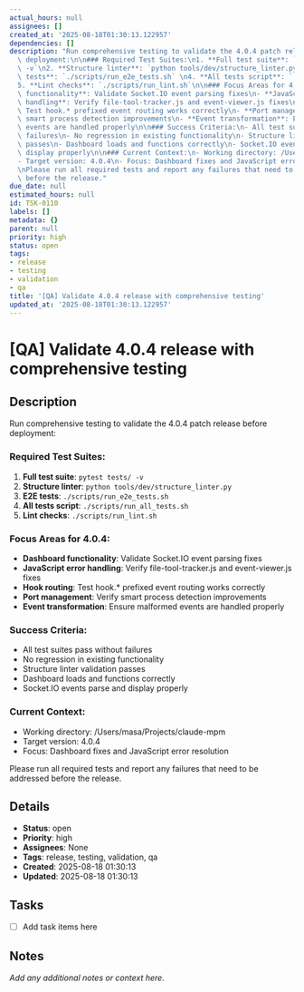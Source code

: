 ```yaml
---
actual_hours: null
assignees: []
created_at: '2025-08-18T01:30:13.122957'
dependencies: []
description: "Run comprehensive testing to validate the 4.0.4 patch release before\
  \ deployment:\n\n### Required Test Suites:\n1. **Full test suite**: `pytest tests/\
  \ -v`\n2. **Structure linter**: `python tools/dev/structure_linter.py`\n3. **E2E\
  \ tests**: `./scripts/run_e2e_tests.sh` \n4. **All tests script**: `./scripts/run_all_tests.sh`\n\
  5. **Lint checks**: `./scripts/run_lint.sh`\n\n### Focus Areas for 4.0.4:\n- **Dashboard\
  \ functionality**: Validate Socket.IO event parsing fixes\n- **JavaScript error\
  \ handling**: Verify file-tool-tracker.js and event-viewer.js fixes\n- **Hook routing**:\
  \ Test hook.* prefixed event routing works correctly\n- **Port management**: Verify\
  \ smart process detection improvements\n- **Event transformation**: Ensure malformed\
  \ events are handled properly\n\n### Success Criteria:\n- All test suites pass without\
  \ failures\n- No regression in existing functionality\n- Structure linter validation\
  \ passes\n- Dashboard loads and functions correctly\n- Socket.IO events parse and\
  \ display properly\n\n### Current Context:\n- Working directory: /Users/masa/Projects/claude-mpm\n\
  - Target version: 4.0.4\n- Focus: Dashboard fixes and JavaScript error resolution\n\
  \nPlease run all required tests and report any failures that need to be addressed\
  \ before the release."
due_date: null
estimated_hours: null
id: TSK-0110
labels: []
metadata: {}
parent: null
priority: high
status: open
tags:
- release
- testing
- validation
- qa
title: '[QA] Validate 4.0.4 release with comprehensive testing'
updated_at: '2025-08-18T01:30:13.122957'
---
```


# [QA] Validate 4.0.4 release with comprehensive testing

## Description
Run comprehensive testing to validate the 4.0.4 patch release before deployment:

### Required Test Suites:
1. **Full test suite**: `pytest tests/ -v`
2. **Structure linter**: `python tools/dev/structure_linter.py`
3. **E2E tests**: `./scripts/run_e2e_tests.sh` 
4. **All tests script**: `./scripts/run_all_tests.sh`
5. **Lint checks**: `./scripts/run_lint.sh`

### Focus Areas for 4.0.4:
- **Dashboard functionality**: Validate Socket.IO event parsing fixes
- **JavaScript error handling**: Verify file-tool-tracker.js and event-viewer.js fixes
- **Hook routing**: Test hook.* prefixed event routing works correctly
- **Port management**: Verify smart process detection improvements
- **Event transformation**: Ensure malformed events are handled properly

### Success Criteria:
- All test suites pass without failures
- No regression in existing functionality
- Structure linter validation passes
- Dashboard loads and functions correctly
- Socket.IO events parse and display properly

### Current Context:
- Working directory: /Users/masa/Projects/claude-mpm
- Target version: 4.0.4
- Focus: Dashboard fixes and JavaScript error resolution

Please run all required tests and report any failures that need to be addressed before the release.

## Details
- **Status**: open
- **Priority**: high
- **Assignees**: None
- **Tags**: release, testing, validation, qa
- **Created**: 2025-08-18 01:30:13
- **Updated**: 2025-08-18 01:30:13

## Tasks
- [ ] Add task items here

## Notes
_Add any additional notes or context here._
